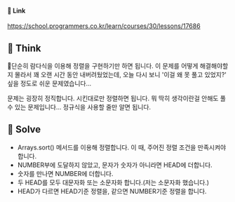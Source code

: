 #### 🔗 Link

https://school.programmers.co.kr/learn/courses/30/lessons/17686


## 🤔 Think 

 단순히 람다식을 이용해 정렬을 구현하기만 하면 됩니다. 이 문제를 어떻게 해결해야할지 몰라서 꽤 오랜 시간 동안 내버려뒀었는데, 오늘 다시 보니 '이걸 왜 못 풀고 있었지?' 싶을 정도로 쉬운 문제였습니다...

 문제는 굉장히 정직합니다. 시킨대로만 정렬하면 됩니다. 뭐 딱히 생각이란걸 안해도 풀 수 있는 문제입니다... 정규식을 사용할 줄만 알면 됩니다. 

## 🔎 Solve
- Arrays.sort() 메서드를 이용해 정렬합니다. 이 때, 주어진 정렬 조건을 만족시켜야 합니다.
- NUMBER부에 도달하지 않았고, 문자가 숫자가 아니라면 HEAD에 더합니다.
- 숫자를 만나면 NUMBER에 더합니다.
- 두 HEAD를 모두 대문자화 또는 소문자화 합니다.(저는 소문자화 했습니다.)
- HEAD가 다르면 HEAD기준 정렬을, 같으면 NUMBER기준 정렬을 합니다.
